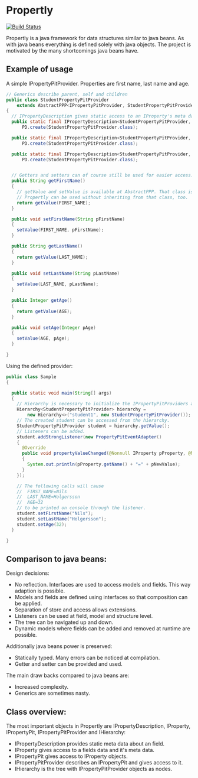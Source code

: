Propertly
=========

[![Build Status](https://travis-ci.org/aditosoftware/propertly.svg?branch=master)](https://travis-ci.org/aditosoftware/propertly)

Propertly is a java framework for data structures similar to java beans. As with java beans everything is defined solely with java objects.
The project is motivated by the many shortcomings java beans have.

Example of usage
----------------

A simple IPropertyPitProvider. Properties are first name, last name and age.
```java
// Generics describe parent, self and children
public class StudentPropertyPitProvider 
    extends AbstractPPP<IPropertyPitProvider, StudentPropertyPitProvider, Object>
{
  // IPropertyDescription gives static access to an IProperty's meta data like name and type.
  public static final IPropertyDescription<StudentPropertyPitProvider, String> FIRST_NAME =
      PD.create(StudentPropertyPitProvider.class);

  public static final IPropertyDescription<StudentPropertyPitProvider, String> LAST_NAME =
      PD.create(StudentPropertyPitProvider.class);

  public static final IPropertyDescription<StudentPropertyPitProvider, Integer> AGE =
      PD.create(StudentPropertyPitProvider.class);


  // Getters and setters can of course still be used for easier access. 
  public String getFirstName()
  {
    // getValue and setValue is available at AbstractPPP. That class is used for easier access. 
    // Propertly can be used without inheriting from that class, too.
    return getValue(FIRST_NAME);
  }

  public void setFirstName(String pFirstName)
  {
    setValue(FIRST_NAME, pFirstName);
  }

  public String getLastName()
  {
    return getValue(LAST_NAME);
  }

  public void setLastName(String pLastName)
  {
    setValue(LAST_NAME, pLastName);
  }

  public Integer getAge()
  {
    return getValue(AGE);
  }

  public void setAge(Integer pAge)
  {
    setValue(AGE, pAge);
  }

}
```

Using the defined provider:
```java
public class Sample
{

  public static void main(String[] args)
  {
    // Hierarchy is necessary to initialize the IPropertyPitProviders and for advanced features.
    Hierarchy<StudentPropertyPitProvider> hierarchy =
        new Hierarchy<>("student1", new StudentPropertyPitProvider());
    // The created student can be accessed from the hierarchy.
    StudentPropertyPitProvider student = hierarchy.getValue();
    // Listeners can be added.
    student.addStrongListener(new PropertyPitEventAdapter()
    {
      @Override
      public void propertyValueChanged(@Nonnull IProperty pProperty, @Nullable Object pOldValue, @Nullable Object pNewValue, @Nonnull Set pAttributes)
      {
        System.out.println(pProperty.getName() + "=" + pNewValue);
      }
    });

    // The following calls will cause
    //  FIRST_NAME=Nils
    //  LAST_NAME=Holgersson
    //  AGE=32
    // to be printed on console through the listener.
    student.setFirstName("Nils");
    student.setLastName("Holgersson");
    student.setAge(32);
  }

}
```


Comparison to java beans:
--------------------------

Design decisions:

- No reflection. Interfaces are used to access models and fields. This way adaption is possible.
- Models and fields are defined using interfaces so that composition can be applied.
- Separation of store and access allows extensions.
- Listeners can be used at field, model and structure level.
- The tree can be navigated up and down.
- Dynamic models where fields can be added and removed at runtime are possible.


Additionally java beans power is preserved:

- Statically typed. Many errors can be noticed at compilation.
- Getter and setter can be provided and used.


The main draw backs compared to java beans are:

- Increased complexity.
- Generics are sometimes nasty.


Class overview:
---------------

The most important objects in Propertly are IPropertyDescription, IProperty, IPropertyPit, IPropertyPitProvider and IHierarchy:

- IPropertyDescription provides static meta data about an field.
- IProperty gives access to a fields data and it's meta data.
- IPropertyPit gives access to IProperty objects.
- IPropertyPitProvider describes an IPropertyPit and gives access to it.
- IHierarchy is the tree with IPropertyPitProvider objects as nodes.
